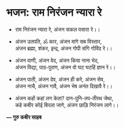 # भजन: राम निरंजन न्यारा रे

- राम निरंजन न्यारा रे, अंजन सकल पसारा रे।।

- अंजन उतपति, ॐ कार, अंजन मांगे सब विस्तार,\
  अंजन ब्रह्मा, शंकर, इन्द्र, अंजन गोपी संगि गोविंद रे।।

- अंजन वाणी, अंजन वेद, अंजन किया नाना भेद,\
  अंजन विद्या, पाठ-पुराण, अंजन वो घट घटहिं ज्ञान रे।।

- अंजन पाती, अंजन देव, अंजन ही करे, अंजन सेव,\
  अंजन नाचै, अंजन गावै, अंजन भेष अनंत दिखावै रे।।

- अंजन कहों कहां लग केता? दान-पुनि-तप-तीरथ जेथा,\
  कहे कबीर कोई बिरला जागे, अंजन छाड़ि निरंजन लागे।।

**— गुरु कबीर साहब**
